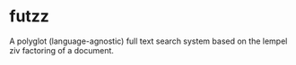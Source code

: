 # futzz

A polyglot (language-agnostic) full text search system based on the lempel ziv factoring of a document.
